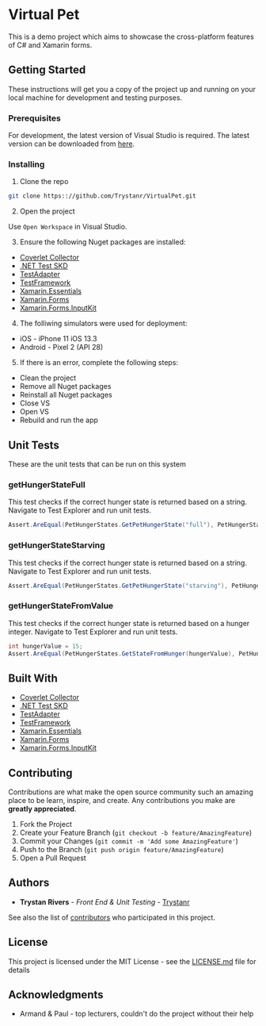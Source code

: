 # Virtual Pet

This is a demo project which aims to showcase the cross-platform features of C# and Xamarin forms.

## Getting Started

These instructions will get you a copy of the project up and running on your local machine for development and testing purposes.

### Prerequisites

For development, the latest version of Visual Studio is required. The latest version can be downloaded from [here](https://visualstudio.microsoft.com/downloads/).

<!--A step by step series of examples that tell you how to get a development env running-->
### Installing

1. Clone the repo
```sh
git clone https:://github.com/Trystanr/VirtualPet.git
```
2. Open the project

Use `Open Workspace` in Visual Studio.

3. Ensure the following Nuget packages are installed:
  - [Coverlet Collector](https://www.nuget.org/packages/coverlet.collector/)
  - [.NET Test SKD](https://www.nuget.org/packages/Microsoft.NET.Test.Sdk/16.6.0-preview-20200318-01)
  - [TestAdapter](https://www.nuget.org/packages/MSTest.TestAdapter/)
  - [TestFramework](https://www.nuget.org/packages/MSTest.TestFramework/)
  - [Xamarin.Essentials](https://www.nuget.org/packages/Xamarin.Essentials/)
  - [Xamarin.Forms](https://www.nuget.org/packages/Xamarin.Forms/4.6.0.494-pre2)
  - [Xamarin.Forms.InputKit](https://www.nuget.org/packages/Xamarin.Forms.InputKit/3.3.0-pre.3)

4. The folliwing simulators were used for deployment:
  - iOS - iPhone 11 iOS 13.3
  - Android - Pixel 2 (API 28)

5. If there is an error, complete the following steps:
  - Clean the project
  - Remove all Nuget packages
  - Reinstall all Nuget packages
  - Close VS
  - Open VS
  - Rebuild and run the app

## Unit Tests

These are the unit tests that can be run on this system

### getHungerStateFull

This test checks if the correct hunger state is returned based on a string. 
Navigate to Test Explorer and run unit tests.

```C#
Assert.AreEqual(PetHungerStates.GetPetHungerState("full"), PetHungerState.full);
```

### getHungerStateStarving

This test checks if the correct hunger state is returned based on a string. 
Navigate to Test Explorer and run unit tests.

```C#
Assert.AreEqual(PetHungerStates.GetPetHungerState("starving"), PetHungerState.starving);
```

### getHungerStateFromValue

This test checks if the correct hunger state is returned based on a hunger integer. 
Navigate to Test Explorer and run unit tests.

```C#
int hungerValue = 15;
Assert.AreEqual(PetHungerStates.GetStateFromHunger(hungerValue), PetHungerState.starving);
```

## Built With

  * [Coverlet Collector](https://www.nuget.org/packages/coverlet.collector/)
  * [.NET Test SKD](https://www.nuget.org/packages/Microsoft.NET.Test.Sdk/16.6.0-preview-20200318-01)
  * [TestAdapter](https://www.nuget.org/packages/MSTest.TestAdapter/)
  * [TestFramework](https://www.nuget.org/packages/MSTest.TestFramework/)
  * [Xamarin.Essentials](https://www.nuget.org/packages/Xamarin.Essentials/)
  * [Xamarin.Forms](https://www.nuget.org/packages/Xamarin.Forms/4.6.0.494-pre2)
  * [Xamarin.Forms.InputKit](https://www.nuget.org/packages/Xamarin.Forms.InputKit/3.3.0-pre.3)

## Contributing

Contributions are what make the open source community such an amazing place to be learn, inspire, and create. Any contributions you make are **greatly appreciated**.

1. Fork the Project
2. Create your Feature Branch (`git checkout -b feature/AmazingFeature`)
3. Commit your Changes (`git commit -m 'Add some AmazingFeature'`)
4. Push to the Branch (`git push origin feature/AmazingFeature`)
5. Open a Pull Request

## Authors

* **Trystan Rivers** - *Front End & Unit Testing* - [Trystanr](https://github.com/Trystanr)

See also the list of [contributors](https://github.com/Trystanr/VirtualPet/contributors) who participated in this project.

## License

This project is licensed under the MIT License - see the [LICENSE.md](LICENSE.md) file for details

## Acknowledgments

* Armand & Paul - top lecturers, couldn't do the project without their help

